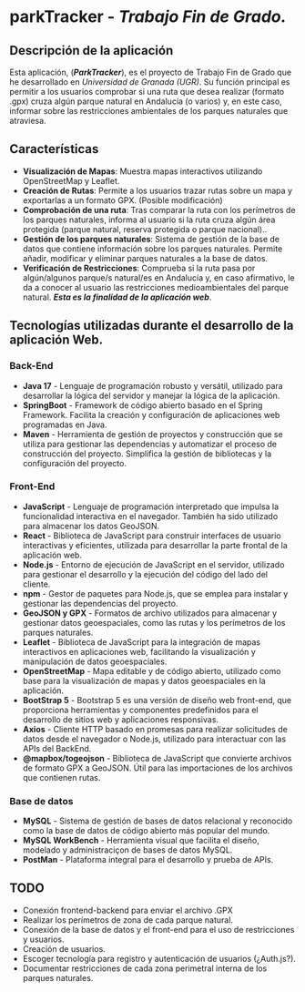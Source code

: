 ﻿# **parkTracker** - *Trabajo Fin de Grado.*

## Descripción de la aplicación

Esta aplicación, (***ParkTracker***), es el proyecto de Trabajo Fin de Grado que he desarrollado en *Universidad de Granada (UGR)*. Su función principal es permitir a los usuarios comprobar si una ruta que desea realizar (formato .gpx) cruza algún parque natural en Andalucía (o varios) y, en este caso, informar sobre las restricciones ambientales de los parques naturales que atraviesa.

## Características

- **Visualización de Mapas**: Muestra mapas interactivos utilizando OpenStreetMap y Leaflet.
- **Creación de Rutas**: Permite a los usuarios trazar rutas sobre un mapa y exportarlas a un formato GPX. (Posible modificación)
- **Comprobación de una ruta**: Tras comparar la ruta con los perímetros de los parques naturales, informa al usuario si la ruta cruza algún área protegida (parque natural, reserva protegida o parque nacional)..
- **Gestión de los parques naturales**: Sistema de gestión de la base de datos que contiene información sobre los parques naturales. Permite añadir, modificar y eliminar parques naturales a la base de datos.
- **Verificación de Restricciones**: Comprueba si la ruta pasa por algún/algunos parque/s natural/es en Andalucía y, en caso afirmativo, le da a conocer al usuario las restricciones medioambientales del parque natural. ***Esta es la finalidad de la aplicación web***.

## Tecnologías utilizadas durante el desarrollo de la aplicación Web.

### Back-End
- **Java 17** - Lenguaje de programación robusto y versátil, utilizado para desarrollar la lógica del servidor y manejar la lógica de la aplicación.
- **SpringBoot** - Framework de código abierto basado en el Spring Framework. Facilita la creación y configuración de aplicaciones web programadas en Java.
- **Maven** - Herramienta de gestión de proyectos y construcción que se utiliza para gestionar las dependencias y automatizar el proceso de construcción del proyecto. Simplifica la gestión de bibliotecas y la configuración del proyecto.

### Front-End
- **JavaScript** - Lenguaje de programación interpretado que impulsa la funcionalidad interactiva en el navegador. También ha sido utilizado para almacenar los datos GeoJSON.
- **React** - Biblioteca de JavaScript para construir interfaces de usuario interactivas y eficientes, utilizada para desarrollar la parte frontal de la aplicación web.
- **Node.js** - Entorno de ejecución de JavaScript en el servidor, utilizado para gestionar el desarrollo y la ejecución del código del lado del cliente.
- **npm** - Gestor de paquetes para Node.js, que se emplea para instalar y gestionar las dependencias del proyecto.
- **GeoJSON y GPX** - Formatos de archivo utilizados para almacenar y gestionar datos geoespaciales, como las rutas y los perímetros de los parques naturales.
- **Leaflet** - Biblioteca de JavaScript para la integración de mapas interactivos en aplicaciones web, facilitando la visualización y manipulación de datos geoespaciales.
- **OpenStreetMap** - Mapa editable y de código abierto, utilizado como base para la visualización de mapas y datos geoespaciales en la aplicación.
- **BootStrap 5** - Bootstrap 5 es una versión de diseño web front-end, que proporciona herramientas y componentes predefinidos para el desarrollo de sitios web y aplicaciones responsivas.
- **Axios** - Cliente HTTP basado en promesas para realizar solicitudes de datos desde el navegador o Node.js, utilizado para interactuar con las APIs del BackEnd.
- **@mapbox/togeojson** - Biblioteca de JavaScript que convierte archivos de formato GPX a GeoJSON. Útil para las importaciones de los archivos que contienen rutas.

### Base de datos
- **MySQL** - Sistema de gestión de bases de datos relacional y reconocido como la base de datos de código abierto más popular del mundo.
- **MySQL WorkBench** - Herramienta visual que facilita el diseño, modelado y administraciçon de bases de datos MySQL.
- **PostMan** - Plataforma integral para el desarrollo y prueba de APIs.

## TODO

- Conexión frontend-backend para enviar el archivo .GPX
- Realizar los perímetros de zona de cada parque natural.
- Conexión de la base de datos y el front-end para el uso de restricciones y usuarios.
- Creación de usuarios.
- Escoger tecnología para registro y autenticación de usuarios (¿Auth.js?).
- Documentar restricciones de cada zona perimetral interna de los parques naturales.
